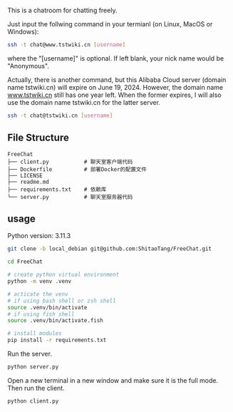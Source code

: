 This is a chatroom for chatting freely.

Just input the follwing command in your termianl (on Linux, MacOS or Windows):

```bash
ssh -t chat@www.tstwiki.cn [username]
```

where the "[username]" is optional. If left blank, your nick name would be "Anonymous".

Actually, there is another command, but this Alibaba Cloud server (domain name tstwiki.cn) will expire on June 19, 2024. However, the domain name www.tstwiki.cn still has one year left. When the former expires, I will also use the domain name tstwiki.cn for the latter server.

```bash
ssh -t chat@tstwiki.cn [username]
```

## File Structure

```
FreeChat
├── client.py           # 聊天室客户端代码
├── Dockerfile          # 部署Docker的配置文件
├── LICENSE
├── readme.md
├── requirements.txt    # 依赖库
└── server.py           # 聊天室服务器代码
```

## usage

Python version: 3.11.3

```bash
git clone -b local_debian git@github.com:ShitaoTang/FreeChat.git

cd FreeChat

# create python virtual environment
python -m venv .venv

# acticate the venv
# if using bash shell or zsh shell
source .venv/bin/activate
# if using fish shell
source .venv/bin/activate.fish

# install modules
pip install -r requirements.txt
```

Run the server.
```bash
python server.py
```

Open a new terminal in a new window and make sure it is the full mode. Then run the client.
```bash
python client.py
```
